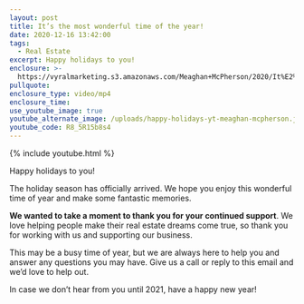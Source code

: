```yaml
---
layout: post
title: It’s the most wonderful time of the year!
date: 2020-12-16 13:42:00
tags:
  - Real Estate
excerpt: Happy holidays to you!
enclosure: >-
  https://vyralmarketing.s3.amazonaws.com/Meaghan+McPherson/2020/It%E2%80%99s+the+most+wonderful+time+of+the+year.mp4
pullquote:
enclosure_type: video/mp4
enclosure_time:
use_youtube_image: true
youtube_alternate_image: /uploads/happy-holidays-yt-meaghan-mcpherson.jpg
youtube_code: R8_5R15b8s4
---
```


{% include youtube.html %}

Happy holidays to you\!

The holiday season has officially arrived. We hope you enjoy this wonderful time of year and make some fantastic memories.

**We wanted to take a moment to thank you for your continued support**. We love helping people make their real estate dreams come true, so thank you for working with us and supporting our business.

This may be a busy time of year, but we are always here to help you and answer any questions you may have. Give us a call or reply to this email and we’d love to help out.

In case we don’t hear from you until 2021, have a happy new year\!
